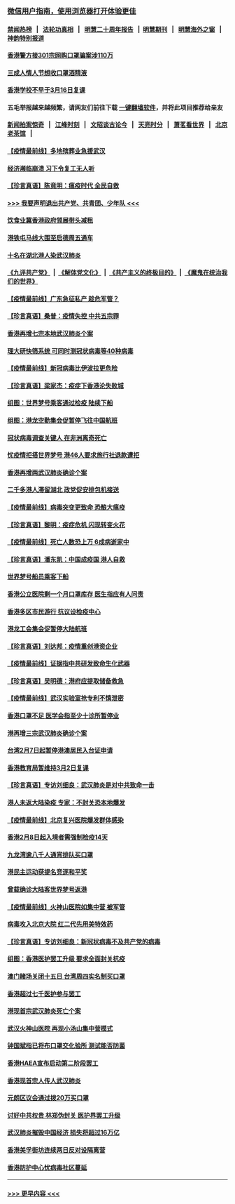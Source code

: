 ### [微信用户指南，使用浏览器打开体验更佳](https://github.com/gfw-breaker/banned-news1/blob/master/indexes/wechat-guide.md?t=0)
#### [禁闻热榜](热点新闻.md?t=0)  &nbsp;&nbsp;|&nbsp;&nbsp; [法轮功真相](https://github.com/gfw-breaker/truth/blob/master/README.md?t=0) &nbsp;&nbsp;|&nbsp;&nbsp; [明慧二十周年报告](https://github.com/gfw-breaker/mh-reports/blob/master/README.md?t=0) &nbsp;&nbsp;|&nbsp;&nbsp;[明慧期刊](https://github.com/gfw-breaker/mh-qikan) &nbsp;&nbsp;|&nbsp;&nbsp; [明慧海外之窗](https://github.com/gfw-breaker/mh-news/blob/master/README.md?t=0) &nbsp;&nbsp;|&nbsp;&nbsp; [神韵特别报道](https://github.com/gfw-breaker/mh-news/blob/master/shenyun.md?t=0)
#### [香港警方接301宗网购口罩骗案涉110万](../pages/nsc415/n11867572.md?t=02142155) 
#### [三成人情人节想收口罩酒精液](../pages/nsc415/n11867523.md?t=02142155) 
#### [香港学校不早于3月16日复课](../pages/nsc415/n11867498.md?t=02142155) 
#### 五毛举报越来越频繁，请网友们前往下载 [一键翻墙软件](https://github.com/gfw-breaker/ssr-accounts)，并将此项目推荐给亲友
#### [新闻拍案惊奇](https://github.com/gfw-breaker/banned-news1/blob/master/pages/link4.md) &nbsp;&nbsp;|&nbsp;&nbsp; [江峰时刻](https://github.com/gfw-breaker/banned-news1/blob/master/pages/link4.md) &nbsp;&nbsp;|&nbsp;&nbsp; [文昭谈古论今](https://github.com/gfw-breaker/banned-news1/blob/master/pages/link4.md) &nbsp;&nbsp;|&nbsp;&nbsp; [天亮时分](https://github.com/gfw-breaker/banned-news1/blob/master/pages/link4.md) &nbsp;&nbsp;|&nbsp;&nbsp; [萧茗看世界](https://github.com/gfw-breaker/banned-news1/blob/master/pages/link4.md) &nbsp;&nbsp;|&nbsp;&nbsp; [北京老茶馆](https://github.com/gfw-breaker/banned-news1/blob/master/pages/link4.md) &nbsp;&nbsp;|&nbsp;&nbsp; 
#### [【疫情最前线】多地殡葬业急援武汉](../pages/nsc415/n11866914.md?t=02142155) 
#### [经济濒临崩溃 习下令复工无人听](../pages/nsc415/n11867269.md?t=02142155) 
#### [【珍言真语】陈竟明：瘟疫时代 全民自救](../pages/nsc415/n11866765.md?t=02142155) 
#### [>>> 我要声明退出共产党、共青团、少年队 <<<](https://github.com/begood0513/goodnews/blob/master/quit/letter.md) 
#### [饮食业冀香港政府领展带头减租](../pages/nsc415/n11864876.md?t=02142155) 
#### [港铁屯马线大围至启德周五通车](../pages/nsc415/n11864842.md?t=02142155) 
#### [十名在湖北港人染武汉肺炎](../pages/nsc415/n11864807.md?t=02142155) 
#### [《九评共产党》](https://github.com/begood0513/9ping.md/blob/master/README.md) &nbsp;|&nbsp; [《解体党文化》](../../../../jtdwh.md/blob/master/README.md)  &nbsp;|&nbsp; [《共产主义的终极目的》](../../../../gczydzjmd.md/blob/master/README.md) &nbsp;|&nbsp; [《魔鬼在统治我们的世界》](../../../../mgztzwmdsj.md/blob/master/README.md) 
#### [【疫情最前线】广东急征私产 趁危军管？](../pages/nsc415/n11864205.md?t=02142155) 
#### [【珍言真语】桑普：疫情失控 中共五宗罪](../pages/nsc415/n11864157.md?t=02142155) 
#### [香港再增七宗本地武汉肺炎个案](../pages/nsc415/n11862405.md?t=02142155) 
#### [理大研快筛系统 可同时测冠状病毒等40种病毒](../pages/nsc415/n11862376.md?t=02142155) 
#### [【疫情最前线】新冠病毒比伊波拉更危险](../pages/nsc415/n11862199.md?t=02142155) 
#### [【珍言真语】梁家杰：疫症下香港沦失败城](../pages/nsc415/n11861588.md?t=02142155) 
#### [组图：世界梦号乘客通过检疫 陆续下船](../pages/nsc415/n11858302.md?t=02142155) 
#### [组图：港龙空勤集会促暂停飞往中国航班](../pages/nsc415/n11858190.md?t=02142155) 
#### [冠状病毒调查关键人 在非洲离奇死亡](../pages/nsc415/n11859798.md?t=02142155) 
#### [忧疫情拒搭世界梦号 港46人要求旅行社退款遭拒](../pages/nsc415/n11859849.md?t=02142155) 
#### [香港再增两武汉肺炎确诊个案](../pages/nsc415/n11859833.md?t=02142155) 
#### [二千多港人滞留湖北 政党促安排包机接送](../pages/nsc415/n11859831.md?t=02142155) 
#### [【疫情最前线】病毒突变更致命 恐酿大瘟疫](../pages/nsc415/n11859604.md?t=02142155) 
#### [【珍言真语】黎明：疫症危机 闪现转变火花](../pages/nsc415/n11859199.md?t=02142155) 
#### [【疫情最前线】死亡人数恐上万 6成病逝家中](../pages/nsc415/n11856687.md?t=02142155) 
#### [【珍言真语】潘东凯：中国成疫国 港人自救](../pages/nsc415/n11856962.md?t=02142155) 
#### [世界梦号船员乘客下船](../pages/nsc415/n11856883.md?t=02142155) 
#### [香港公立医院剩一个月口罩库存 医生指应有人问责](../pages/nsc415/n11856875.md?t=02142155) 
#### [香港多区市民游行 抗议设检疫中心](../pages/nsc415/n11856866.md?t=02142155) 
#### [港龙工会集会促暂停大陆航班](../pages/nsc415/n11856840.md?t=02142155) 
#### [【珍言真语】刘达邦：疫情重创港资企业](../pages/nsc415/n11854274.md?t=02142155) 
#### [【疫情最前线】证据指中共研发致命生化武器](../pages/nsc415/n11853087.md?t=02142155) 
#### [【珍言真语】吴明德：港府应提取储备救急](../pages/nsc415/n11852734.md?t=02142155) 
#### [【疫情最前线】武汉实验室抢专利不慎泄密](../pages/nsc415/n11850310.md?t=02142155) 
#### [香港口罩不足 医学会指至少十诊所暂停业](../pages/nsc415/n11850301.md?t=02142155) 
#### [港再增三宗武汉肺炎确诊个案](../pages/nsc415/n11850328.md?t=02142155) 
#### [台湾2月7日起暂停港澳居民入台证申请](../pages/nsc415/n11850304.md?t=02142155) 
#### [香港教育局暂维持3月2日复课](../pages/nsc415/n11850260.md?t=02142155) 
#### [【珍言真语】专访刘细良：武汉肺炎是对中共致命一击](../pages/nsc415/n11849934.md?t=02142155) 
#### [港人未返大陆染疫 专家：不封关恐本地爆发](../pages/nsc415/n11848021.md?t=02142155) 
#### [【疫情最前线】北京复兴医院爆发群体感染](../pages/nsc415/n11847626.md?t=02142155) 
#### [香港2月8日起入境者需强制检疫14天](../pages/nsc415/n11847658.md?t=02142155) 
#### [九龙湾逾八千人通宵排队买口罩](../pages/nsc415/n11847647.md?t=02142155) 
#### [港民主运动获提名竞逐和平奖](../pages/nsc415/n11847633.md?t=02142155) 
#### [曾载确诊大陆客世界梦号返港](../pages/nsc415/n11847608.md?t=02142155) 
#### [【疫情最前线】火神山医院如集中营 被军管](../pages/nsc415/n11847524.md?t=02142155) 
#### [病毒攻入北京大院 红二代先用美特效药](../pages/nsc415/n11847427.md?t=02142155) 
#### [【珍言真语】专访刘细良：新冠状病毒不及共产党的病毒](../pages/nsc415/n11847164.md?t=02142155) 
#### [组图：香港医护罢工升级 要求全面封关抗疫](../pages/nsc415/n11844107.md?t=02142155) 
#### [澳门赌场关闭十五日 台湾周四实名制买口罩](../pages/nsc415/n11845083.md?t=02142155) 
#### [香港超过七千医护参与罢工](../pages/nsc415/n11845051.md?t=02142155) 
#### [港现首宗武汉肺炎死亡个案](../pages/nsc415/n11844998.md?t=02142155) 
#### [武汉火神山医院 再现小汤山集中营模式](../pages/nsc415/n11844763.md?t=02142155) 
#### [钟国斌指已将布口罩交化验所 测试能否防菌](../pages/nsc415/n11842783.md?t=02142155) 
#### [香港HAEA宣布启动第二阶段罢工](../pages/nsc415/n11842723.md?t=02142155) 
#### [香港现首宗人传人武汉肺炎](../pages/nsc415/n11842766.md?t=02142155) 
#### [元朗区议会通过拨20万买口罩](../pages/nsc415/n11842754.md?t=02142155) 
#### [讨好中共权贵 林郑伪封关 医护界罢工升级](../pages/nsc415/n11842359.md?t=02142155) 
#### [武汉肺炎摧毁中国经济 损失将超过16万亿](../pages/nsc415/n11839723.md?t=02142155) 
#### [香港美孚街坊连续两日反对设隔离营](../pages/nsc415/n11839962.md?t=02142155) 
#### [香港防护中心忧病毒社区蔓延](../pages/nsc415/n11839933.md?t=02142155) 

----
#### [ >>> 更早内容 <<< ](../indexes/nsc415-earlier.md)
